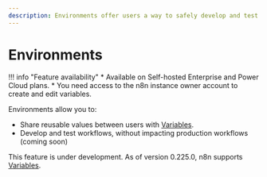 ```yaml
---
description: Environments offer users a way to safely develop and test workflows, without impacting production workflows.
---
```


# Environments

!!! info "Feature availability"
	* Available on Self-hosted Enterprise and Power Cloud plans.
	* You need access to the n8n instance owner account to create and edit variables.

Environments allow you to:

* Share reusable values between users with [Variables](/environments/variables/).
* Develop and test workflows, without impacting production workflows (coming soon)

This feature is under development. As of version 0.225.0, n8n supports [Variables](/environments/variables/).
